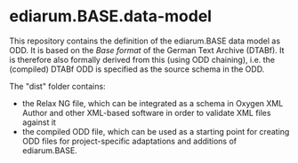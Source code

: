 # ediarum.BASE.data-model

This repository contains the definition of the ediarum.BASE data model as ODD. It is based on the _Base format_ of the German Text Archive (DTABf). It is therefore also formally derived from this (using ODD chaining), i.e. the (compiled) DTABf ODD is specified as the source schema in the ODD.

The "dist" folder contains:
* the Relax NG file, which can be integrated as a schema in Oxygen XML Author and other XML-based software in order to validate XML files against it
* the compiled ODD file, which can be used as a starting point for creating ODD files for project-specific adaptations and additions of ediarum.BASE.

